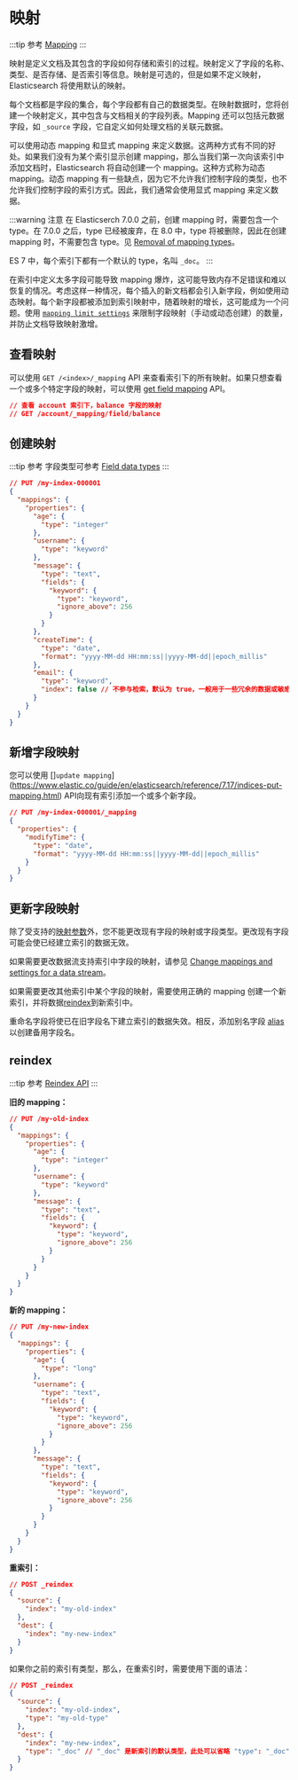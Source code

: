 # 映射

:::tip 参考
[Mapping](https://www.elastic.co/guide/en/elasticsearch/reference/7.17/mapping.html)
:::

映射是定义文档及其包含的字段如何存储和索引的过程。映射定义了字段的名称、类型、是否存储、是否索引等信息。映射是可选的，但是如果不定义映射，Elasticsearch 将使用默认的映射。

每个文档都是字段的集合，每个字段都有自己的数据类型。在映射数据时，您将创建一个映射定义，其中包含与文档相关的字段列表。Mapping 还可以包括元数据字段，如 `_source` 字段，它自定义如何处理文档的关联元数据。

可以使用动态 mapping 和显式 mapping 来定义数据。这两种方式有不同的好处。如果我们没有为某个索引显示创建 mapping，那么当我们第一次向该索引中添加文档时，Elasticsearch 将自动创建一个 mapping。这种方式称为动态 mapping。动态 mapping 有一些缺点，因为它不允许我们控制字段的类型，也不允许我们控制字段的索引方式。因此，我们通常会使用显式 mapping 来定义数据。

:::warning 注意
在 Elasticserch 7.0.0 之前，创建 mapping 时，需要包含一个 type。在 7.0.0 之后，type 已经被废弃，在 8.0 中，type 将被删除，因此在创建 mapping 时，不需要包含 type。见 [Removal of mapping types](https://www.elastic.co/guide/en/elasticsearch/reference/7.17/removal-of-types.html)。

ES 7 中，每个索引下都有一个默认的 type，名叫 `_doc`。
:::

在索引中定义太多字段可能导致 mapping 爆炸，这可能导致内存不足错误和难以恢复的情况。考虑这样一种情况，每个插入的新文档都会引入新字段，例如使用动态映射。每个新字段都被添加到索引映射中，随着映射的增长，这可能成为一个问题。使用 [`mapping limit settings`](https://www.elastic.co/guide/en/elasticsearch/reference/7.17/mapping-settings-limit.html) 来限制字段映射（手动或动态创建）的数量，并防止文档导致映射激增。

## 查看映射

可以使用 `GET /<index>/_mapping` API 来查看索引下的所有映射。如果只想查看一个或多个特定字段的映射，可以使用 [get field mapping](https://www.elastic.co/guide/en/elasticsearch/reference/7.17/indices-get-field-mapping.html) API。
```json
// 查看 account 索引下，balance 字段的映射
// GET /account/_mapping/field/balance
```

## 创建映射

:::tip 参考
字段类型可参考 [Field data types](https://www.elastic.co/guide/en/elasticsearch/reference/7.17/mapping-types.html)
:::

```json
// PUT /my-index-000001
{
  "mappings": {
    "properties": {
      "age": {
        "type": "integer"
      },
      "username": {
        "type": "keyword"
      },
      "message": {
        "type": "text",
        "fields": {
          "keyword": {
            "type": "keyword",
            "ignore_above": 256
          }
        }
      },
      "createTime": {
        "type": "date",
        "format": "yyyy-MM-dd HH:mm:ss||yyyy-MM-dd||epoch_millis"
      },
      "email": {
        "type": "keyword",
        "index": false // 不参与检索，默认为 true，一般用于一些冗余的数据或敏感数据
      }
    }
  }
}
```

## 新增字段映射

您可以使用 []`update mapping`](https://www.elastic.co/guide/en/elasticsearch/reference/7.17/indices-put-mapping.html) API向现有索引添加一个或多个新字段。

```json
// PUT /my-index-000001/_mapping
{
  "properties": {
    "modifyTime": {
      "type": "date",
      "format": "yyyy-MM-dd HH:mm:ss||yyyy-MM-dd||epoch_millis"
    }
  }
}
```

## 更新字段映射

除了受支持的[映射参数](https://www.elastic.co/guide/en/elasticsearch/reference/7.17/mapping-params.html)外，您不能更改现有字段的映射或字段类型。更改现有字段可能会使已经建立索引的数据无效。

如果需要更改数据流支持索引中字段的映射，请参见 [Change mappings and settings for a data stream](https://www.elastic.co/guide/en/elasticsearch/reference/7.17/data-streams-change-mappings-and-settings.html)。

如果需要更改其他索引中某个字段的映射，需要使用正确的 mapping 创建一个新索引，并将数据[reindex](https://www.elastic.co/guide/en/elasticsearch/reference/7.17/docs-reindex.html)到新索引中。

重命名字段将使已在旧字段名下建立索引的数据失效。相反，添加别名字段 [alias](https://www.elastic.co/guide/en/elasticsearch/reference/7.17/field-alias.html)以创建备用字段名。

## reindex

:::tip 参考
[Reindex API](https://www.elastic.co/guide/en/elasticsearch/reference/7.17/docs-reindex.html)
:::

**旧的 mapping：**
```json
// PUT /my-old-index
{
  "mappings": {
    "properties": {
      "age": {
        "type": "integer"
      },
      "username": {
        "type": "keyword"
      },
      "message": {
        "type": "text",
        "fields": {
          "keyword": {
            "type": "keyword",
            "ignore_above": 256
          }
        }
      }
    }
  }
}
```
**新的 mapping：**
```json
// PUT /my-new-index
{
  "mappings": {
    "properties": {
      "age": {
        "type": "long"
      },
      "username": {
        "type": "text",
        "fields": {
          "keyword": {
            "type": "keyword",
            "ignore_above": 256
          }
        }
      },
      "message": {
        "type": "text",
        "fields": {
          "keyword": {
            "type": "keyword",
            "ignore_above": 256
          }
        }
      }
    }
  }
}
```
**重索引：**
```json
// POST _reindex
{
  "source": {
    "index": "my-old-index"
  },
  "dest": {
    "index": "my-new-index"
  }
}
```
如果你之前的索引有类型，那么，在重索引时，需要使用下面的语法：
```json
// POST _reindex
{
  "source": {
    "index": "my-old-index",
    "type": "my-old-type"
  },
  "dest": {
    "index": "my-new-index",
    "type": "_doc" // "_doc" 是新索引的默认类型，此处可以省略 "type": "_doc"
  }
}
```

